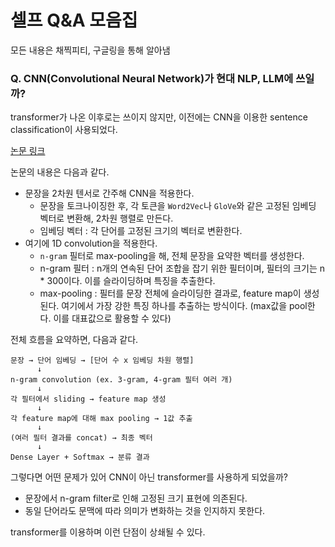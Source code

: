# 셀프 Q&A 모음집

모든 내용은 채찍피티, 구글링을 통해 알아냄

### Q. CNN(Convolutional Neural Network)가 현대 NLP, LLM에 쓰일까? 

transformer가 나온 이후로는 쓰이지 않지만, 이전에는 CNN을 이용한 sentence classification이 사용되었다. 

[논문 링크](https://arxiv.org/abs/1408.5882)

논문의 내용은 다음과 같다. 
- 문장을 2차원 텐서로 간주해 CNN을 적용한다. 
    - 문장을 토크나이징한 후, 각 토큰을 `Word2Vec`나 `GloVe`와 같은 고정된 임베딩 벡터로 변환해, 2차원 행렬로 만든다. 
    - 임베딩 벡터 : 각 단어를 고정된 크기의 벡터로 변환한다. 
- 여기에 1D convolution을 적용한다. 
    - `n-gram` 필터로 max-pooling을 해, 전체 문장을 요약한 벡터를 생성한다. 
    - n-gram 필터 : n개의 연속된 단어 조합을 잡기 위한 필터이며, 필터의 크기는 n * 300이다. 이를 슬라이딩하며 특징을 추출한다. 
    - max-pooling : 필터를 문장 전체에 슬라이딩한 결과로, feature map이 생성된다. 여기에서 가장 강한 특징 하나를 추출하는 방식이다. (max값을 pool한다. 이를 대표값으로 활용할 수 있다)

전체 흐름을 요약하면, 다음과 같다. 
```
문장 → 단어 임베딩 → [단어 수 x 임베딩 차원 행렬]
      ↓
n-gram convolution (ex. 3-gram, 4-gram 필터 여러 개)
      ↓
각 필터에서 sliding → feature map 생성
      ↓
각 feature map에 대해 max pooling → 1값 추출
      ↓
(여러 필터 결과를 concat) → 최종 벡터
      ↓
Dense Layer + Softmax → 분류 결과
```

그렇다면 어떤 문제가 있어 CNN이 아닌 transformer를 사용하게 되었을까? 
- 문장에서 n-gram filter로 인해 고정된 크기 표현에 의존된다. 
- 동일 단어라도 문맥에 따라 의미가 변화하는 것을 인지하지 못한다. 

transformer를 이용하며 이런 단점이 상쇄될 수 있다. 